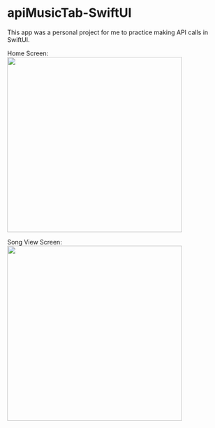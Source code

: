 # apiMusicTab-SwiftUI

This app was a personal project for me to practice making API calls in SwiftUI.

Home Screen:<br>
<img src="https://user-images.githubusercontent.com/62817123/170583569-efeb8927-69ea-480c-b24c-a0d9ae435f8c.png" width="400"/>

Song View Screen:<br>
<img src="https://user-images.githubusercontent.com/62817123/170583693-b99a88b4-9c43-4ae2-af97-7766a02af3af.png" width="400"/>

